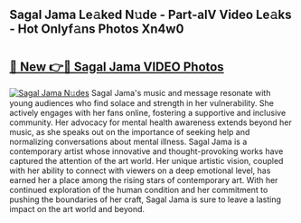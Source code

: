 ## Sagal Jama Le𝚊ked N𝚞de - Part-aIV Video Le𝚊ks - Hot Onlyf𝚊ns Photos Xn4w0

# <h2><a href="http://ac42130.deff.icu/?id=Sagal+Jama">🔗 New 👉🔴 Sagal Jama VIDEO Photos</a></h2>

[![Sagal Jama N𝚞des](https://i.imgur.com/rIISA9y.gif)](http://ac42130.deff.icu/?id=Sagal+Jama)
Sagal Jama's music and message resonate with young audiences who find solace and strength in her vulnerability. She actively engages with her fans online, fostering a supportive and inclusive community. Her advocacy for mental health awareness extends beyond her music, as she speaks out on the importance of seeking help and normalizing conversations about mental illness. Sagal Jama is a contemporary artist whose innovative and thought-provoking works have captured the attention of the art world. Her unique artistic vision, coupled with her ability to connect with viewers on a deep emotional level, has earned her a place among the rising stars of contemporary art. With her continued exploration of the human condition and her commitment to pushing the boundaries of her craft, Sagal Jama is sure to leave a lasting impact on the art world and beyond.
